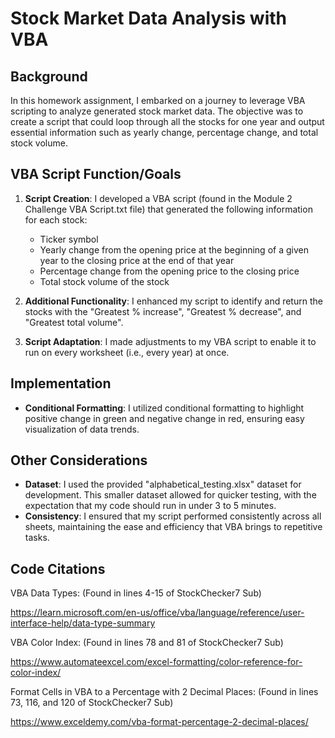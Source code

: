# Stock Market Data Analysis with VBA

## Background

In this homework assignment, I embarked on a journey to leverage VBA scripting to analyze generated stock market data. The objective was to create a script that could loop through all the stocks for one year and output essential information such as yearly change, percentage change, and total stock volume.

## VBA Script Function/Goals

1. **Script Creation**: I developed a VBA script (found in the Module 2 Challenge VBA Script.txt file) that generated the following information for each stock:
   - Ticker symbol
   - Yearly change from the opening price at the beginning of a given year to the closing price at the end of that year
   - Percentage change from the opening price to the closing price
   - Total stock volume of the stock

2. **Additional Functionality**: I enhanced my script to identify and return the stocks with the "Greatest % increase", "Greatest % decrease", and "Greatest total volume".

3. **Script Adaptation**: I made adjustments to my VBA script to enable it to run on every worksheet (i.e., every year) at once.

## Implementation

- **Conditional Formatting**: I utilized conditional formatting to highlight positive change in green and negative change in red, ensuring easy visualization of data trends.

## Other Considerations

- **Dataset**: I used the provided "alphabetical_testing.xlsx" dataset for development. This smaller dataset allowed for quicker testing, with the expectation that my code should run in under 3 to 5 minutes.
- **Consistency**: I ensured that my script performed consistently across all sheets, maintaining the ease and efficiency that VBA brings to repetitive tasks.

## Code Citations

VBA Data Types:
(Found in lines 4-15 of StockChecker7 Sub)

https://learn.microsoft.com/en-us/office/vba/language/reference/user-interface-help/data-type-summary

VBA Color Index:
(Found in lines 78 and 81 of StockChecker7 Sub)

https://www.automateexcel.com/excel-formatting/color-reference-for-color-index/

Format Cells in VBA to a Percentage with 2 Decimal Places:
(Found in lines 73, 116, and 120 of StockChecker7 Sub)

https://www.exceldemy.com/vba-format-percentage-2-decimal-places/
